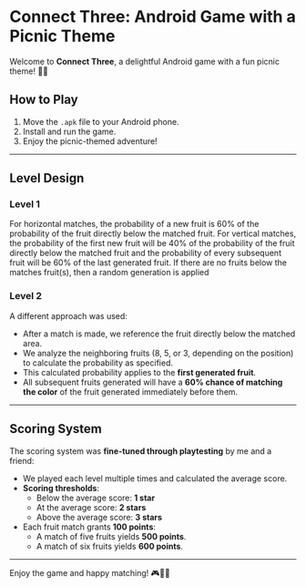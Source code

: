 # Connect Three: Android Game with a Picnic Theme

Welcome to **Connect Three**, a delightful Android game with a fun picnic theme! 🧺🍓

## How to Play
1. Move the `.apk` file to your Android phone.
2. Install and run the game.
3. Enjoy the picnic-themed adventure!

---

## Level Design

### Level 1
For horizontal matches, the probability of a new fruit is 60% of the probability of the fruit directly below the matched fruit.
For vertical matches, the probability of the first new fruit will be 40% of the probability of the fruit directly below the matched fruit and the probability of every subsequent fruit will be 60% of the last generated fruit.
If there are no fruits below the matches fruit(s), then a random generation is applied

### Level 2
A different approach was used:
- After a match is made, we reference the fruit directly below the matched area.
- We analyze the neighboring fruits (8, 5, or 3, depending on the position) to calculate the probability as specified.
- This calculated probability applies to the **first generated fruit**. 
- All subsequent fruits generated will have a **60% chance of matching the color** of the fruit generated immediately before them.

---

## Scoring System

The scoring system was **fine-tuned through playtesting** by me and a friend:
- We played each level multiple times and calculated the average score.
- **Scoring thresholds**:
  - Below the average score: **1 star**
  - At the average score: **2 stars**
  - Above the average score: **3 stars**
- Each fruit match grants **100 points**:
  - A match of five fruits yields **500 points**.
  - A match of six fruits yields **600 points**.

---

Enjoy the game and happy matching! 🎮🍉🍊
